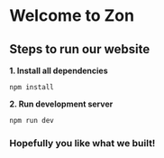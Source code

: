 # Welcome to Zon
## Steps to run our website

**1. Install all dependencies**
   ```
   npm install
   ```

**2. Run development server**
   ```
   npm run dev
   ```

### Hopefully you like what we built!

